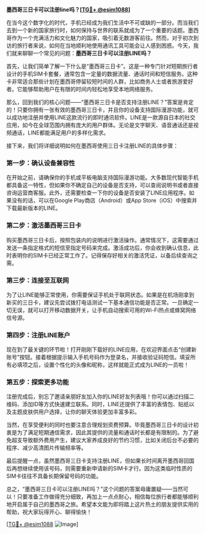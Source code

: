 **墨西哥三日卡可以注册line吗？[[TG💪+ @esim1088](https://t.me/s/esim1088)]**

在当今这个数字化的时代，手机已经成为我们生活中不可或缺的一部分。而当我们去到一个新的国家旅行时，如何保持与世界的联系就成为了一个重要的话题。墨西哥作为一个充满活力和文化魅力的国家，吸引着无数游客前往。然而，对于初次到访的旅行者来说，如何在当地顺利地使用通讯工具可能会让人感到困惑。今天，我们就来聊聊一个常见的问题：**墨西哥三日卡可以注册LINE吗？**

首先，让我们简单了解一下什么是“墨西哥三日卡”。这是一种专门针对短期旅行者设计的手机SIM卡套餐，通常包含一定量的数据流量、通话时间和短信服务。这种卡非常适合那些计划在墨西哥停留较短时间的人群，比如商务人士或者旅游爱好者。它能够帮助用户在有限的时间内轻松地享受本地网络服务。

那么，回到我们的核心问题——“墨西哥三日卡是否支持注册LINE？”答案是肯定的！只要你拥有一张有效的墨西哥三日卡，并且你的设备支持国际漫游功能，就可以成功地注册并使用LINE这款流行的即时通讯软件。LINE是一款源自日本的社交应用，如今在全球范围内拥有庞大的用户群体。无论是文字聊天、语音通话还是视频通话，LINE都能满足用户的多样化需求。

接下来，我们将详细说明如何在墨西哥使用三日卡注册LINE的具体步骤：

### 第一步：确认设备兼容性

在开始之前，请确保你的手机或平板电脑支持国际漫游功能。大多数现代智能手机都具备这一特性，但如果你不确定自己的设备是否支持，可以查阅说明书或者直接咨询运营商客服。此外，还需要检查一下你的设备是否安装了LINE应用程序。如果没有的话，可以在Google Play商店（Android）或App Store（iOS）中搜索并下载最新版本的LINE。

### 第二步：激活墨西哥三日卡

购买墨西哥三日卡后，按照包装内的说明进行激活操作。通常情况下，这需要通过发送一条指定格式的短信至指定号码来完成。激活成功后，你会收到确认信息，此时表明你的SIM卡已经正常工作了。记得保存好相关的激活凭证，以备后续查询之需。

### 第三步：连接至互联网

为了让LINE能够正常使用，你需要保证手机处于联网状态。如果是在机场刚拿到新买的三日卡，建议先尝试拨打电话测试一下基本通信功能是否正常。一旦确定一切无误，就可以打开移动数据开关，让手机自动搜索可用的Wi-Fi热点或蜂窝网络信号源。

### 第四步：注册LINE账户

现在到了最关键的环节啦！打开刚刚下载好的LINE应用，在欢迎界面点击“创建新账号”按钮。接着根据提示输入手机号码作为登录名，并接收验证码短信。填妥所有必填项之后，设置个性化的头像和昵称，这样就能正式成为LINE的一员啦！

### 第五步：探索更多功能

注册完成后，别忘了邀请亲朋好友加入你的LINE好友列表哦！你可以通过扫描二维码、添加ID等方式快速建立联系。同时，LINE还提供了丰富的表情包、贴纸以及主题皮肤供用户选择，让你的聊天体验更加丰富多彩。

当然，在享受便利的同时也要注意合理规划资费预算。毕竟墨西哥三日卡的设计初衷是为了满足短期通信需求，因此其提供的流量和通话时长都是有限制的。为了避免超支导致额外费用产生，建议大家养成良好的节约习惯，比如关闭后台不必要的程序、减少高清图片传输频率等。

最后提醒一点，虽然墨西哥三日卡支持注册LINE，但如果长时间离开墨西哥回国后再想继续使用该号码，则需要重新申请新的SIM卡才行。因为这类临时性质的SIM卡往往不具备长期保留号码的功能。

总之，“墨西哥三日卡可以注册LINE吗？”这个问题的答案毋庸置疑——当然可以！只要准备工作做得充分细致，再加上一点点耐心，相信每位旅行者都能够顺利地开启属于自己的墨西哥之旅。希望本文能为即将踏上这片热土的朋友提供实用的帮助，祝大家玩得开心、聊得愉快！

[[TG💪+ @esim1088](https://t.me/s/esim1088) ![Image](https://i.postimg.cc/4NQfJmqS/Snipaste-2025-05-13-00-14-12.png)]